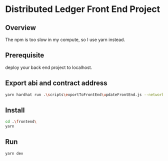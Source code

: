 # Distributed Ledger Front End Project

## Overview

The npm is too slow in my compute, so I use yarn instead.

## Prerequisite

deploy your back end project to localhost.

## Export abi and contract address

```bash
yarn hardhat run .\scripts\exportToFrontEnd\updateFrontEnd.js --network localhost
```

## Install

```bash
cd .\frontend\
yarn
```

## Run

```bash
yarn dev
```
